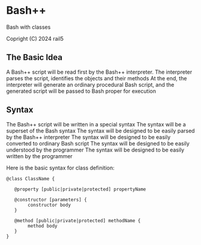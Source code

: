 # Bash++

Bash with classes

Copright (C) 2024 rail5

## The Basic Idea

A Bash++ script will be read first by the Bash++ interpreter.
The interpreter parses the script, identifies the objects and their methods
At the end, the interpreter will generate an ordinary procedural Bash script, and the generated script will be passed to Bash proper for execution

## Syntax

The Bash++ script will be written in a special syntax
The syntax will be a superset of the Bash syntax
The syntax will be designed to be easily parsed by the Bash++ interpreter
The syntax will be designed to be easily converted to ordinary Bash script
The syntax will be designed to be easily understood by the programmer
The syntax will be designed to be easily written by the programmer

Here is the basic syntax for class definition:

```
@class ClassName {

   @property [public|private|protected] propertyName

   @constructor [parameters] {
	  	constructor body
   }

   @method [public|private|protected] methodName {
	  	method body
   }
}
```
